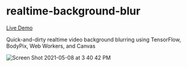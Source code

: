 # realtime-background-blur

[Live Demo](https://jpodwys.github.io/realtime-background-blur/)

Quick-and-dirty realtime video background blurring using TensorFlow, BodyPix, Web Workers, and Canvas

![Screen Shot 2021-05-08 at 3 40 42 PM](https://user-images.githubusercontent.com/5660076/117554272-d1767280-b013-11eb-93c7-a1ec947fd70c.png)
